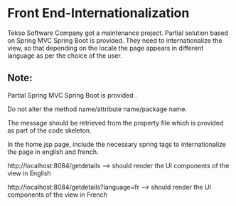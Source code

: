 # Front End-Internationalization

Tekso Software Company got a maintenance project. Partial solution based on Spring MVC Spring Boot is provided. They need to internationalize the view, so that depending on the locale the page appears in different language as per the choice of the user.

## Note:

Partial Spring MVC Spring Boot is provided .

Do not alter the method name/attribute name/package name.

The message should be retrieved from the property file which is provided as part of the code skeleton. 

In the home.jsp page, include the necessary spring tags to internationalize the page in english and french.

http://localhost:8084/getdetails --> should render the UI components of the view in English

 http://localhost:8084/getdetails?language=fr --> should render the UI components of the view in French